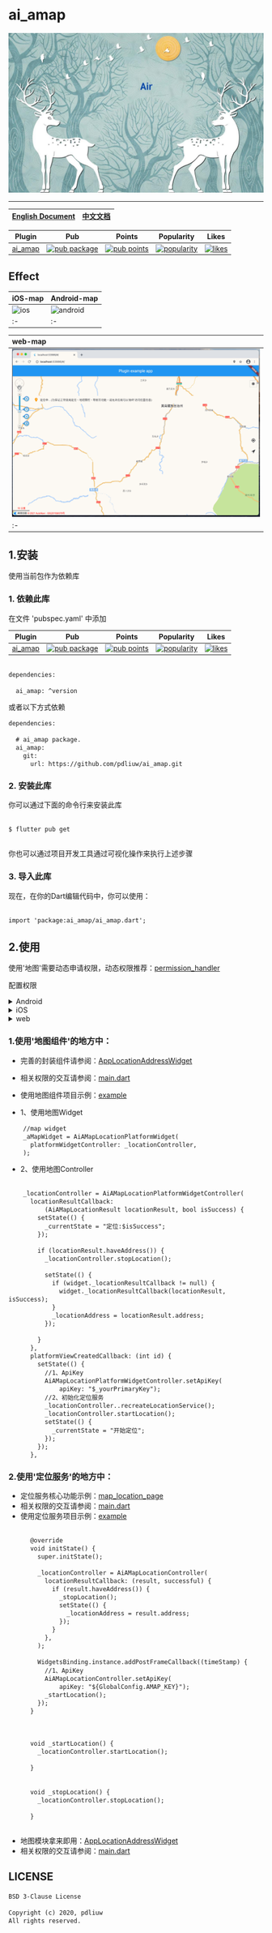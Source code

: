 # ai_amap

![totem](https://raw.githubusercontent.com/pdliuw/pdliuw.github.io/master/images/totem_four_logo.jpg)

-----

|[English Document](https://github.com/pdliuw/ai_amap/blob/master/README_EN.md)|[中文文档](https://github.com/pdliuw/ai_amap)|
|:-|:-|

| Plugin | Pub | Points | Popularity | Likes |
|-----|-----|--------|------------|-------|
|[ai_amap](https://github.com/pdliuw/ai_amap)|[![pub package](https://img.shields.io/pub/v/ai_amap.svg)](https://pub.dev/packages/ai_amap)|[![pub points](https://badges.bar/ai_amap/pub%20points)](https://pub.dev/packages/ai_amap/score)|[![popularity](https://badges.bar/ai_amap/popularity)](https://pub.dev/packages/ai_amap/score)|[![likes](https://badges.bar/ai_amap/likes)](https://pub.dev/packages/ai_amap/score)|



## Effect

|iOS-map|Android-map|
|:-|:-|
|![ios](https://github.com/pdliuw/ai_amap/blob/master/example/gif/ai_amap_ios.gif)|![android](https://github.com/pdliuw/ai_amap/blob/master/example/gif/ai_amap_android.gif)|
|:-|:-|

|web-map|
|:-|
|![web](https://github.com/pdliuw/ai_amap/blob/master/example/gif/ai_amap_web.gif)|
|:-|


## 1.安装

使用当前包作为依赖库

### 1. 依赖此库

在文件 'pubspec.yaml' 中添加

| Plugin | Pub | Points | Popularity | Likes |
|-----|-----|--------|------------|-------|
|[ai_amap](https://github.com/pdliuw/ai_amap)|[![pub package](https://img.shields.io/pub/v/ai_amap.svg)](https://pub.dev/packages/ai_amap)|[![pub points](https://badges.bar/ai_amap/pub%20points)](https://pub.dev/packages/ai_amap/score)|[![popularity](https://badges.bar/ai_amap/popularity)](https://pub.dev/packages/ai_amap/score)|[![likes](https://badges.bar/ai_amap/likes)](https://pub.dev/packages/ai_amap/score)|



```

dependencies:

  ai_amap: ^version

```

或者以下方式依赖

```
dependencies:

  # ai_amap package.
  ai_amap:
    git:
      url: https://github.com/pdliuw/ai_amap.git

```

### 2. 安装此库

你可以通过下面的命令行来安装此库

```

$ flutter pub get


```

你也可以通过项目开发工具通过可视化操作来执行上述步骤

### 3. 导入此库

现在，在你的Dart编辑代码中，你可以使用：

```

import 'package:ai_amap/ai_amap.dart';

```

## 2.使用

使用'地图'需要动态申请权限，动态权限推荐：[permission_handler](https://github.com/Baseflow/flutter-permission-handler)

配置权限

<details>
<summary>Android</summary>

```

    <!--
    地图SDK（包含其搜索功能）需要的基础权限
    -->

    <!--允许程序打开网络套接字-->
    <uses-permission android:name="android.permission.INTERNET" />
    <!--允许程序设置内置sd卡的写权限-->
    <uses-permission android:name="android.permission.WRITE_EXTERNAL_STORAGE" />
    <!--允许程序获取网络状态-->
    <uses-permission android:name="android.permission.ACCESS_NETWORK_STATE" />
    <!--允许程序访问WiFi网络信息-->
    <uses-permission android:name="android.permission.ACCESS_WIFI_STATE" />
    <!--允许程序读写手机状态和身份-->
    <uses-permission android:name="android.permission.READ_PHONE_STATE" />
    <!--允许程序访问CellID或WiFi热点来获取粗略的位置-->
    <uses-permission android:name="android.permission.ACCESS_COARSE_LOCATION" />

    <!--
    地图定位需要的权限
    -->

    <!--用于进行网络定位-->
    <uses-permission android:name="android.permission.ACCESS_COARSE_LOCATION"/>
    <!--用于访问GPS定位-->
    <uses-permission android:name="android.permission.ACCESS_FINE_LOCATION"/>
    <!--用于获取运营商信息，用于支持提供运营商信息相关的接口-->
    <uses-permission android:name="android.permission.ACCESS_NETWORK_STATE"/>
    <!--用于访问wifi网络信息，wifi信息会用于进行网络定位-->
    <uses-permission android:name="android.permission.ACCESS_WIFI_STATE"/>
    <!--用于获取wifi的获取权限，wifi信息会用来进行网络定位-->
    <uses-permission android:name="android.permission.CHANGE_WIFI_STATE"/>
    <!--用于访问网络，网络定位需要上网-->
    <uses-permission android:name="android.permission.INTERNET"/>
    <!--用于读取手机当前的状态-->
    <uses-permission android:name="android.permission.READ_PHONE_STATE"/>
    <!--用于写入缓存数据到扩展存储卡-->
    <uses-permission android:name="android.permission.WRITE_EXTERNAL_STORAGE"/>
    <!--用于申请调用A-GPS模块-->
    <uses-permission android:name="android.permission.ACCESS_LOCATION_EXTRA_COMMANDS"/>

    <!--
    导航所需权限
    -->
    <uses-permission android:name="android.permission.INTERNET" />
    <uses-permission android:name="android.permission.WRITE_EXTERNAL_STORAGE" />
    <uses-permission android:name="android.permission.ACCESS_COARSE_LOCATION" />
    <uses-permission android:name="android.permission.ACCESS_NETWORK_STATE" />
    <uses-permission android:name="android.permission.ACCESS_FINE_LOCATION" />
    <uses-permission android:name="android.permission.READ_PHONE_STATE" />
    <uses-permission android:name="android.permission.CHANGE_WIFI_STATE" />
    <uses-permission android:name="android.permission.ACCESS_WIFI_STATE" />
    <uses-permission android:name="android.permission.WAKE_LOCK" />


    <application>
    
    ...    

        <meta-data
            android:name="com.amap.api.v2.apikey"
            android:value="${apiKey}" />
        <!--
        https://lbs.amap.com/api/android-location-sdk/guide/android-location/getlocation
        (请在application标签中声明service组件,每个app拥有自己单独的定位service。)
        -->
        <service android:name="com.amap.api.location.APSService"></service>

        <!--
        地图导航组件
        -->
        <activity android:name="com.amap.api.navi.AmapRouteActivity"
            android:theme="@android:style/Theme.NoTitleBar"
            android:configChanges="orientation|keyboardHidden|screenSize" />

    </application>

```

</details>

<details>
<summary>iOS</summary>


```

	<key>NSFileProviderPresenceUsageDescription</key>
	<string>使用时允许访问文件</string>
	<key>NSLocationAlwaysAndWhenInUseUsageDescription</key>
	<string>始终允许定位(提高后台定位准确率)</string>
	<key>NSLocationAlwaysUsageDescription</key>
	<string>使用时始终允许定位</string>
	<key>NSLocationWhenInUseUsageDescription</key>
	<string>使用时允许定位</string>


```

** 为提高iOS定位成功率，请打开-->'Background Modes' --> 勾选☑ ️'Location Updates' **

iOS支持PlatformView配置：

```
	
    <key>io.flutter.embedded_views_preview</key>
    <true/>
    
```
</details>

<details>
<summary>web</summary>


```
    
    <script src="https://webapi.amap.com/loader.js" type="text/javascript"></script>
    
    
```

</details>

### 1.使用'地图组件'的地方中：

* 完善的封装组件请参阅：[AppLocationAddressWidget](https://github.com/pdliuw/ai_amap/blob/master/example/lib/app_location_address_widget.dart)
* 相关权限的交互请参阅：[main.dart](https://github.com/pdliuw/ai_amap/blob/master/example/lib/main.dart)
* 使用地图组件项目示例：[example](https://github.com/pdliuw/ai_amap/blob/master/example)

* 1、使用地图Widget

```
    //map widget
    _aMapWidget = AiAMapLocationPlatformWidget(
      platformWidgetController: _locationController,
    );

```

* 2、使用地图Controller

```

    _locationController = AiAMapLocationPlatformWidgetController(
      locationResultCallback:
          (AiAMapLocationResult locationResult, bool isSuccess) {
        setState(() {
          _currentState = "定位:$isSuccess";
        });

        if (locationResult.haveAddress()) {
          _locationController.stopLocation();

          setState(() {
            if (widget._locationResultCallback != null) {
              widget._locationResultCallback(locationResult, isSuccess);
            }
            _locationAddress = locationResult.address;
          });

        }
      },
      platformViewCreatedCallback: (int id) {
        setState(() {
          //1、ApiKey
          AiAMapLocationPlatformWidgetController.setApiKey(
              apiKey: "$_yourPrimaryKey");
          //2、初始化定位服务
          _locationController..recreateLocationService();
          _locationController.startLocation();
          setState(() {
            _currentState = "开始定位";
          });
        });
      },

```

### 2.使用'定位服务'的地方中：

* 定位服务核心功能示例：[map_location_page](https://github.com/pdliuw/ai_amap/blob/master/example/lib/map_location_page.dart)
* 相关权限的交互请参阅：[main.dart](https://github.com/pdliuw/ai_amap/blob/master/example/lib/main.dart)
* 使用定位服务项目示例：[example](https://github.com/pdliuw/ai_amap/blob/master/example)


```

      @override
      void initState() {
        super.initState();
    
        _locationController = AiAMapLocationController(
          locationResultCallback: (result, successful) {
            if (result.haveAddress()) {
              _stopLocation();
              setState(() {
                _locationAddress = result.address;
              });
            }
          },
        );
    
        WidgetsBinding.instance.addPostFrameCallback((timeStamp) {
          //1、ApiKey
          AiAMapLocationController.setApiKey(
              apiKey: "${GlobalConfig.AMAP_KEY}");
          _startLocation();
        });
      }



      void _startLocation() {
        _locationController.startLocation();
        
      }

        
      void _stopLocation() {
        _locationController.stopLocation();

      }
    

```

* 地图模块拿来即用：[AppLocationAddressWidget](https://github.com/pdliuw/ai_amap/blob/master/example/lib/app_location_address_widget.dart)
* 相关权限的交互请参阅：[main.dart](https://github.com/pdliuw/ai_amap/blob/master/example/lib/main.dart)

## LICENSE

    BSD 3-Clause License
    
    Copyright (c) 2020, pdliuw
    All rights reserved.
